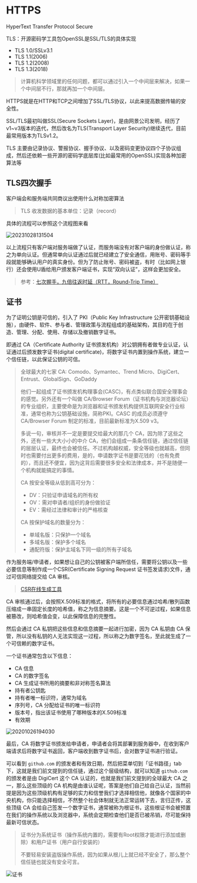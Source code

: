 # HTTPS

HyperText Transfer Protocol Secure

TLS：开源密码学工具包OpenSSL是SSL/TLS的具体实现

- TLS 1.0/SSLv3.1
- TLS 1.1(2006)  
- TLS 1.2(2008)  
- TLS 1.3(2018)

> 计算机科学领域里的任何问题，都可以通过引入一个中间层来解决，如果一个中间层不行，那就再加一个中间层。

HTTPS就是在HTTP和TCP之间增加了SSL/TLS协议，以此来提高数据传输的安全性。

SSL/TLS最初叫做SSL(Secure Sockets Layer)，是由网景公司发明，经历了v1~v3版本的迭代，然后改名为TLS(Transport Layer Security)继续迭代，目前最常用版本为TLSv1.2。

TLS 主要由记录协议、警报协议、握手协议、以及密码变更协议四个子协议组成，然后还依赖一些开源的密码学底层库(比如最常用的OpenSSL)实现各种加密算法等

## TLS四次握手

客户端会和服务端共同商议出使用什么对称加密算法

> TLS 收发数据的基本单位：记录（record）

具体的流程可以参照这个流程图来看

![20231028131504](https://image.zuoright.com/20231028131504.png)

以上流程只有客户端对服务端做了认证，而服务端没有对客户端的身份做认证，称之为单向认证。但通常单向认证通过后就已经建立了安全通信，用账号、密码等手段就能够确认用户的真实身份。但为了防止账号、密码被盗，有时（比如网上银行）还会使用U盾给用户颁发客户端证书，实现“双向认证”，这样会更加安全。

> 参考：[七次握手，九倍往返时延（RTT，Round-Trip Time）](https://draveness.me/whys-the-design-https-latency/)

## 证书

为了证明公钥是可信的，引入了 PKI（Public Key Infrastructure 公开密钥基础设施），由硬件、软件、参与者、管理政策与流程组成的基础架构，其目的在于创造、管理、分配、使用、存储以及撤销数字证书。

即通过 CA（Certificate Authority 证书颁发机构）对公钥拥有者做专业认证，认证通过后颁发数字证书(digital certificate)，将数字证书内置到操作系统，建立一个信任链，以此保证公钥的可信。

> 全球最大的七家 CA: Comodo、Symantec、Trend Micro、DigiCert、Entrust、GlobalSign、GoDaddy
>
> 他们一起组成了证书颁发机构理事会(CASC)，有点类似联合国安全理事会的感觉。另外还有一个叫做 CA/Browser Forum（证书机构与浏览器论坛）的专业组织，主要使命是为浏览器和证书颁发机构提供互联网安全行业标准，通常也称为公钥基础设施，简称PKI。CASC 的成员必须遵守 CA/Browser Forum 制定的标准，目前最新标准为X.509 v3。
>
> 多说一句，审核并不一定是要提交给最大的那几个 CA，因为除了这些之外，还有一些大大小小的中介 CA，他们会组成一条条信任链，通过信任链的层层认证，最终也会被信任。不过机构越权威，安全等级也就越高，但同时也需要付出更多的费用，是的，申请数字证书是要花钱的（也有免费的），而且还不便宜，因为这背后需要很多安全和法律成本，并不是随便一个机构就能搞定的事情。
>
> CA 按安全等级从低到高可分为：
>
> - DV：只验证申请域名的所有权
> - OV：需对申请者/组织的身份做验证
> - EV：需经过法律和审计的严格核查
>
> CA 按保护域名的数量分为：
>
> - 单域名版：只保护一个域名
> - 多域名版：保护多个域名
> - 通配符版：保护主域名下同一级的所有子域名

作为服务端/申请者，如果想让自己的公钥被客户端所信任，需要将公钥以及一些必要信息等制作成一个CSR(Certificate Signing Request 证书签发请求)文件，通过可信网络提交给 CA 审核。

> [CSR在线生成工具](https://myssl.com/csr_create.html)

CA 审核通过后，会按照X.509标准的格式，将所有的必要信息通过哈希/散列函数压缩成一串固定长度的哈希值，称之为信息摘要。这是一个不可逆过程，如果信息被篡改，则哈希值会变，以此保障信息的完整性。

然后会通过 CA 私钥把这些信息和信息摘要一起进行加密，因为 CA 私钥由 CA 保管，所以没有私钥的人无法实现这一过程，所以称之为数字签名，至此就生成了一个可信赖的数字证书。

一个证书通常包含以下信息：

- CA 信息
- CA 的数字签名
- CA 生成证书所用的摘要和非对称签名算法
- 持有者公钥匙
- 持有者唯一标识符，通常为域名
- 序列号，CA 分配给证书的唯一标识符
- 版本号，指出该证书使用了哪种版本的X.509标准
- 有效期

![20201026194030](http://image.zuoright.com/20201026194030.png)

最后，CA 将数字证书颁发给申请者，申请者会将其部署到服务器中，在收到客户端请求后将数字证书返回，客户端收到数字证书后，会对数字证书进行验证。

可以看到 `github.com` 的颁发者和有效日期，然后把菜单切到「证书路径」tab下，这就是我们前文提到的信任链，通过这个层级结构，就可以知道 `github.com` 的颁发者是由 DigiCert 这个 CA 认证的，也就是我们前文提到的全球最大 CA 之一，那么这些顶级的 CA 机构是由谁认证呢，答案是他们自己给自己认证，当然前提是因为这些顶级机构有足够的实力和信誉我们才选择相信他，就像各个国家的中央机构，你只能选择相信，不然整个社会体制就无法正常运转下去，言归正传，这些顶级 CA 会给自己签发一个数字证书，通常被称为根证书，这些根证书会被预置在我们的操作系统以及浏览器中，系统会定期检查他们是否已被吊销，尽可能保持最新可信状态。

> 证书分为系统证书（操作系统内置的，需要有Root权限才能进行添加或删除）和用户证书（用户自行安装的）
>
> 不要轻易安装盗版操作系统，因为如果从根儿上就已经不安全了，那么整个信任链也就没有安全可言。

![证书](http://image.zuoright.com/证书.png)
